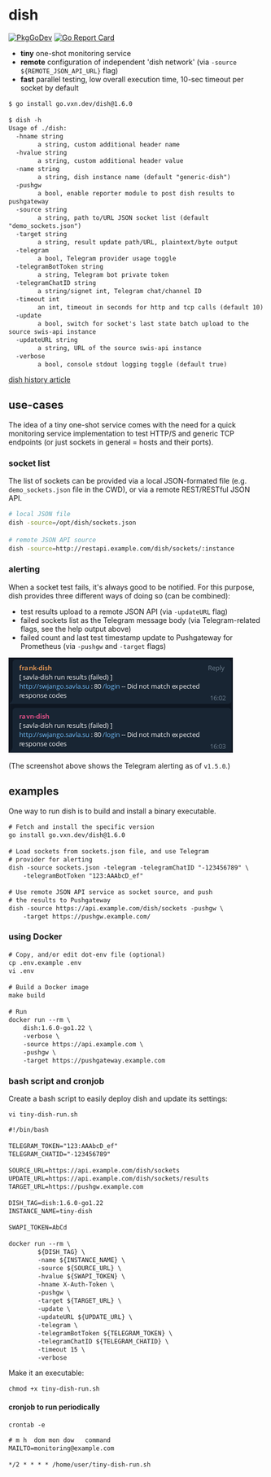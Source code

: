 # dish

[![PkgGoDev](https://pkg.go.dev/badge/github.com/thevxn/dish)](https://pkg.go.dev/github.com/thevxn/dish)
[![Go Report Card](http://goreportcard.com/badge/github.com/thevxn/dish)](https://goreportcard.com/report/github.com/thevxn/dish)

+ __tiny__ one-shot monitoring service
+ __remote__ configuration of independent 'dish network' (via `-source ${REMOTE_JSON_API_URL}` flag)
+ __fast__ parallel testing, low overall execution time, 10-sec timeout per socket by default

```shell
$ go install go.vxn.dev/dish@1.6.0

$ dish -h
Usage of ./dish:
  -hname string
    	a string, custom additional header name
  -hvalue string
    	a string, custom additional header value
  -name string
    	a string, dish instance name (default "generic-dish")
  -pushgw
    	a bool, enable reporter module to post dish results to pushgateway
  -source string
    	a string, path to/URL JSON socket list (default "demo_sockets.json")
  -target string
    	a string, result update path/URL, plaintext/byte output
  -telegram
    	a bool, Telegram provider usage toggle
  -telegramBotToken string
    	a string, Telegram bot private token
  -telegramChatID string
    	a string/signet int, Telegram chat/channel ID
  -timeout int
    	an int, timeout in seconds for http and tcp calls (default 10)
  -update
    	a bool, switch for socket's last state batch upload to the source swis-api instance
  -updateURL string
    	a string, URL of the source swis-api instance
  -verbose
    	a bool, console stdout logging toggle (default true)
```

[dish history article](https://krusty.space/projects/savla-dish/)

## use-cases

The idea of a tiny one-shot service comes with the need for a quick monitoring service implementation to test HTTP/S and generic TCP endpoints (or just sockets in general = hosts and their ports).

### socket list

The list of sockets can be provided via a local JSON-formated file (e.g. `demo_sockets.json` file in the CWD), or via a remote REST/RESTful JSON API.

```bash
# local JSON file
dish -source=/opt/dish/sockets.json

# remote JSON API source
dish -source=http://restapi.example.com/dish/sockets/:instance
```

### alerting

When a socket test fails, it's always good to be notified. For this purpose, dish provides three different ways of doing so (can be combined):

+ test results upload to a remote JSON API (via `-updateURL` flag)
+ failed sockets list as the Telegram message body (via Telegram-related flags, see the help output above)
+ failed count and last test timestamp update to Pushgateway for Prometheus (via `-pushgw` and `-target` flags)

![telegram-alerting](/.github/savla-dish-telegram.png)

(The screenshot above shows the Telegram alerting as of `v1.5.0`.)

## examples

One way to run dish is to build and install a binary executable.

```shell
# Fetch and install the specific version
go install go.vxn.dev/dish@1.6.0

# Load sockets from sockets.json file, and use Telegram 
# provider for alerting
dish -source sockets.json -telegram -telegramChatID "-123456789" \
	-telegramBotToken "123:AAAbcD_ef"

# Use remote JSON API service as socket source, and push
# the results to Pushgateway
dish -source https://api.example.com/dish/sockets -pushgw \
	-target https://pushgw.example.com/
```

### using Docker

```shell
# Copy, and/or edit dot-env file (optional)
cp .env.example .env
vi .env

# Build a Docker image
make build

# Run
docker run --rm \
	dish:1.6.0-go1.22 \
	-verbose \
	-source https://api.example.com \
	-pushgw \
	-target https://pushgateway.example.com
```

### bash script and cronjob

Create a bash script to easily deploy dish and update its settings:

```shell
vi tiny-dish-run.sh
```

```shell
#!/bin/bash

TELEGRAM_TOKEN="123:AAAbcD_ef"
TELEGRAM_CHATID="-123456789"

SOURCE_URL=https://api.example.com/dish/sockets
UPDATE_URL=https://api.example.com/dish/sockets/results
TARGET_URL=https://pushgw.example.com

DISH_TAG=dish:1.6.0-go1.22
INSTANCE_NAME=tiny-dish

SWAPI_TOKEN=AbCd

docker run --rm \
        ${DISH_TAG} \
        -name ${INSTANCE_NAME} \
        -source ${SOURCE_URL} \
        -hvalue ${SWAPI_TOKEN} \
        -hname X-Auth-Token \
        -pushgw \
        -target ${TARGET_URL} \
        -update \
        -updateURL ${UPDATE_URL} \
        -telegram \
        -telegramBotToken ${TELEGRAM_TOKEN} \
        -telegramChatID ${TELEGRAM_CHATID} \
        -timeout 15 \
        -verbose
```

Make it an executable:

```shell
chmod +x tiny-dish-run.sh
```

#### cronjob to run periodically

```shell
crontab -e
```

```shell
# m h  dom mon dow   command
MAILTO=monitoring@example.com

*/2 * * * * /home/user/tiny-dish-run.sh
```

